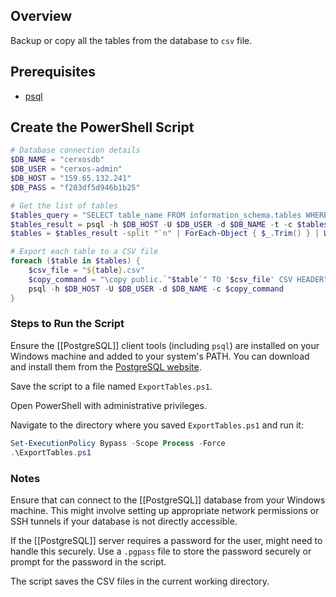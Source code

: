 ## Overview

Backup or copy all the tables from the database to `csv`  file. 

## Prerequisites

- [psql]()

## Create the PowerShell Script

```powershell
# Database connection details
$DB_NAME = "cerxosdb"
$DB_USER = "cerxos-admin"
$DB_HOST = "159.65.132.241"
$DB_PASS = "f203df5d946b1b25"

# Get the list of tables
$tables_query = "SELECT table_name FROM information_schema.tables WHERE table_schema = 'public';"
$tables_result = psql -h $DB_HOST -U $DB_USER -d $DB_NAME -t -c $tables_query
$tables = $tables_result -split "`n" | ForEach-Object { $_.Trim() } | Where-Object { $_ -ne "" }

# Export each table to a CSV file
foreach ($table in $tables) {
    $csv_file = "${table}.csv"
    $copy_command = "\copy public.`"$table`" TO '$csv_file' CSV HEADER"
    psql -h $DB_HOST -U $DB_USER -d $DB_NAME -c $copy_command
}
```

### Steps to Run the Script

Ensure the [[PostgreSQL]] client tools (including `psql`) are installed on your Windows machine and added to your system's PATH. You can download and install them from the [PostgreSQL website](https://www.postgresql.org/).

Save the script to a file named `ExportTables.ps1`.

Open PowerShell with administrative privileges.

Navigate to the directory where you saved `ExportTables.ps1` and run it:
```powershell
Set-ExecutionPolicy Bypass -Scope Process -Force
.\ExportTables.ps1
```
### Notes

Ensure that can connect to the [[PostgreSQL]] database from your Windows machine. This might involve setting up appropriate network permissions or SSH tunnels if your database is not directly accessible.

If the [[PostgreSQL]] server requires a password for the user, might need to handle this securely. Use a `.pgpass` file to store the password securely or prompt for the password in the script.

The script saves the CSV files in the current working directory. 